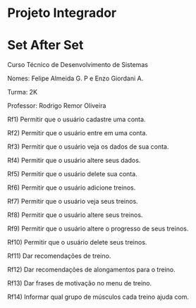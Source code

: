 # Projeto Integrador

# Set After Set

Curso Técnico de Desenvolvimento de Sistemas

Nomes: Felipe Almeida G. P e Enzo Giordani A.

Turma: 2K

Professor: Rodrigo Remor Oliveira



Rf1) Permitir que o usuário cadastre uma conta. 

Rf2) Permitir que o usuário entre em uma conta.

Rf3) Permitir que o usuário veja os dados de sua conta.

Rf4) Permitir que o usuário altere seus dados.

Rf5) Permitir que o usuário delete sua conta.

Rf6) Permitir que o usuário adicione treinos.

Rf7) Permitir que o usuário veja seus treinos.

Rf8) Permitir que o usuário altere seus treinos.

Rf9) Permitir que o usuário altere o progresso de seus treinos.

Rf10) Permitir que o usuário delete seus treinos.

Rf11) Dar recomendações de treino.

Rf12) Dar recomendações de alongamentos para o treino.

Rf13) Dar frases de motivação no menu de treino.

Rf14) Informar qual grupo de músculos cada treino ajuda com.


